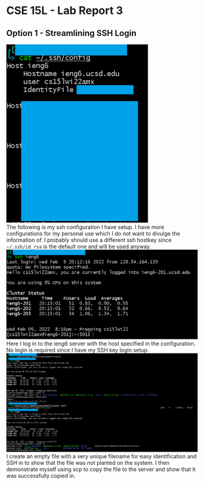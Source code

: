 # CSE 15L - Lab Report 3
## Option 1 - Streamlining SSH Login  
![Configuration](/lab3-assets/config.png)  
The following is my ssh configuration I have setup. I have more configurations for my personal use which I do not want to divulge the information of. I probably should use a different ssh hostkey since `~/.ssh/id_rsa` is the default one and will be used anyway.  
![Login](/lab3-assets/login.png)  
Here I log in to the ieng6 server with the host specified in the configuration. No login is required since I have my SSH key login setup.  
![SCP](/lab3-assets/scp.png)  
I create an empty file with a very unique filename for easy identification and SSH in to show that the file was not planted on the system. I then demonstrate myself using scp to copy the file to the server and show that it was successfully copied in.
